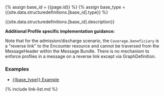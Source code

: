 
{% assign base_id = {{page.id}} %}
{% assign base_type = {{site.data.structuredefinitions.[base_id].type}} %}

{{site.data.structuredefinitions.[base_id].description}}

**Additional Profile specific implementation guidance:**

Note that for the admission/discharge scenario, the `Coverage.beneficiary` is a "reverse link" to the Encounter resource and cannot be traversed from the MessageHeader within the Message Bundle.  There is no mechanism to enforce profiles in a message on a reverse link except via GraphDefinition.

### Examples

- [{{base_type}} Example]({{base_type}}-{{base_id}}-01.html)

{% include link-list.md %}

